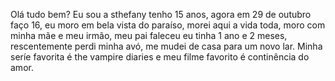 Olá tudo bem? Eu sou a sthefany tenho 15 anos, agora em 29 de outubro faço 16, eu moro em bela vista do paraíso, morei aqui a vida toda, moro com minha mãe e meu irmão, meu pai faleceu eu tinha 1 ano e 2 meses, rescentemente perdi minha avó, me mudei de casa para um novo lar. 
Minha seríe favorita é the vampire diaries e meu filme favorito é continência do amor.
